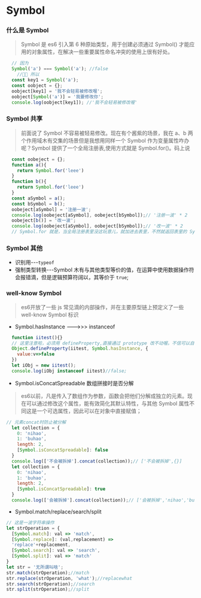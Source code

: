 # Symbol

### 什么是 Symbol
>Symbol 是 es6 引入第 6 种原始类型，用于创建必须通过 Symbol() 才能应用的对象属性，在解决一些重要属性命名冲突的使用上很有好处。

```javascript
  // 因为
  Symbol('a') === Symbol('a'); //false
    // 所以
  const key1 = Symbol('a');
  const oobject = {};
  oobject[key1] = '我不会轻易被修改喔';
  oobject[Symbol('a')] = '我要修改你';
  console.log(oobject[key1]); //'我不会轻易被修改喔'
```
### Symbol 共享

>前面说了 Symbol 不容易被轻易修改。现在有个酱紫的场景，我在 a、b 两个作用域木有交集的场景但是我想用同样一个 Symbol 作为变量属性咋办呢？Symbol 提供了一个全局注册表,使用方式就是 Symbol.for()。码上说

```javascript
  const oobeject = {};
  function a(){
    return Symbol.for('leee')
  }
  function b(){
    return Symbol.for('leee')
  }
  const aSymbol = a();
  const bSymbol = b();
  oobeject[aSymbol] = '注册一波';
  console.log(oobeject[aSymbol], oobeject[bSymbol]);// '注册一波' * 2
  oobeject[b()] = '改一波';
  console.log(oobeject[aSymbol], oobeject[bSymbol]);// '改一波' * 2
  // Symbol.for 就是，当全局注册表里没这玩意儿，就加进去表里，不然就返回表里的 Symbol 值
```

### Symbol 其他

* 识别用---```typeof```
* 强制类型转换---Symbol 木有与其他类型等价的值，在运算中使用数据操作符会报错滴，但是逻辑预算符阔以，其等价于 ```true```;

### well-know Symbol

>es6开放了一些 js 常见滴的内部操作，并在主要原型链上预定义了一些 well-know Symbol 标识

* Symbol.hasInstance --->>> instanceof

```javascript
  function iitest(){}
  // 这里注意啦，必须用 defineProperty,直接通过 prototype 改不动喔。不信可以自己 trytry
  Object.defineProperty(iitest, Symbol.hasInstance, {
    value:v=>false
  })
  let iObj = new iitest();
  console.log(iObj instanceof iitest)//false;
```

* Symbol.isConcatSpreadable 数组拼接时是否分解

>es6以前，凡是传入了数组作为参数，函数会把他们分解成独立的元素。现在可以通过修改这个属性，能有效简化其默认特性，与其他 Symbol 属性不同这是一个可选属性，因此可以在对象中直接赋值；

```javascript
// 元素concat时防止被分解
  let collection = {
    0: 'nihao',
    1: 'buhao',
    length: 2,
    [Symbol.isConcatSpreadable]: false
  }
  console.log(['不会被拆掉'].concat(collection));// ['不会被拆掉',{}]
  let collection = {
    0: 'nihao',
    1: 'buhao',
    length: 2,
    [Symbol.isConcatSpreadable]: true
  }
  console.log(['会被拆掉'].concat(collection));// ['会被拆掉','nihao','buhao']
```

* Symbol.match/replace/search/split

```javascript
// 这是一波字符串操作
let strOperation = {
  [Symbol.match]: val => 'match',
  [Symbol.replace]: (val,replacement) => 
  'replace'+replacement,
  [Symbol.search]: val => 'search',
  [Symbol.split]: val => 'match'
}
let str = '无所谓叫啥';
str.match(strOperation);//match
str.replace(strOperation, 'what');//replacewhat
str.search(strOperation);//search
str.split(strOperation);//split
```